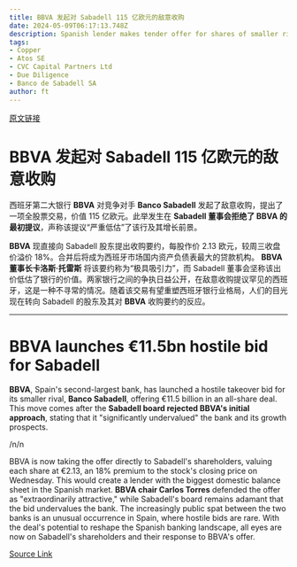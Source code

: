 ```yaml
---
title: BBVA 发起对 Sabadell 115 亿欧元的敌意收购
date: 2024-05-09T06:17:13.748Z
description: Spanish lender makes tender offer for shares of smaller rival after board rejects approach
tags: 
- Copper
- Atos SE
- CVC Capital Partners Ltd
- Due Diligence
- Banco de Sabadell SA
author: ft
---
```


[原文链接](https://ft.com/content/a35acf33-79d7-4426-9649-726b407000a2)

# **BBVA** 发起对 **Sabadell** 115 亿欧元的敌意收购

西班牙第二大银行 **BBVA** 对竞争对手 **Banco Sabadell** 发起了敌意收购，提出了一项全股票交易，价值 115 亿欧元。此举发生在 **Sabadell 董事会拒绝了 BBVA 的最初提议**，声称该提议“严重低估”了该行及其增长前景。

**BBVA** 现直接向 Sabadell 股东提出收购要约，每股作价 2.13 欧元，较周三收盘价溢价 18%。合并后将成为西班牙市场国内资产负债表最大的贷款机构。 **BBVA 董事长卡洛斯·托雷斯** 将该要约称为“极具吸引力”，而 Sabadell 董事会坚称该出价低估了银行的价值。两家银行之间的争执日益公开，在敌意收购提议罕见的西班牙，这是一种不寻常的情况。随着该交易有望重塑西班牙银行业格局，人们的目光现在转向 Sabadell 的股东及其对 **BBVA** 收购要约的反应。

---

# BBVA launches €11.5bn hostile bid for Sabadell

**BBVA**, Spain's second-largest bank, has launched a hostile takeover bid for its smaller rival, **Banco Sabadell**, offering €11.5 billion in an all-share deal. This move comes after the **Sabadell board rejected BBVA's initial approach**, stating that it "significantly undervalued" the bank and its growth prospects. 

/n/n

BBVA is now taking the offer directly to Sabadell's shareholders, valuing each share at €2.13, an 18% premium to the stock's closing price on Wednesday. This would create a lender with the biggest domestic balance sheet in the Spanish market. **BBVA chair Carlos Torres** defended the offer as "extraordinarily attractive," while Sabadell's board remains adamant that the bid undervalues the bank. The increasingly public spat between the two banks is an unusual occurrence in Spain, where hostile bids are rare. With the deal's potential to reshape the Spanish banking landscape, all eyes are now on Sabadell's shareholders and their response to BBVA's offer.

[Source Link](https://ft.com/content/a35acf33-79d7-4426-9649-726b407000a2)


